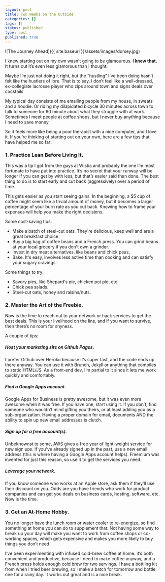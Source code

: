 ```yaml
---
layout: post
title: Two Weeks on the Outside
categories: []
tags: []
status: published
type: post
published: true
---
```

![The Journey Ahead]({{ site.baseurl }}/assets/images/dorsey.jpg)

I knew starting out on my own wasn’t going to be glamourous. **I knew that.** It turns out it’s even less glamorous than I thought.

Maybe I’m just not doing it right, but the “hustling” I’ve been doing hasn’t felt like the hustlers of lore. That is to say, I don’t feel like a well-dressed, ex-collegiate lacrosse player who zips around town and signs deals over cocktails.

My typical day consists of me emailing people from my house, in sweats and a hoodie. Or riding my dilapidated bicycle 30 minutes across town to talk to someone for 60 minute about what they struggle with at work. Sometimes I meet people at coffee shops, but I never buy anything because I need to save money.

So it feels more like being a poor therapist with a nice computer, and I love it. If you’re thinking of starting out on your own, here are a few tips that have helped me so far:

### 1. Practice Lean Before Living It.

This was a tip I got from the guys at Wistia and probably the one I’m most fortunate to have put into practice. It’s no secret that your runway will be longer if you can get by with less, but that’s easier said than done. The best thing to do is to start early and cut back (aggressively) over a period of time.

This gets easier as you start seeing gains. In the beginning, a $5 cup of coffee might seem like a trivial amount of money, but it becomes a larger percentage of your burn rate as you cut back. Knowing how to frame your expenses will help you make the right decisions.

Some cost-saving tips:

* Make a batch of steel-cut oats. They're delicious, keep well and are a great breakfast choice.
* Buy a big bag of coffee beans and a French press. You can grind beans at your local grocery if you don't own a grinder.
* Invest in dry meat alternatives, like beans and chick peas.
* Bake. It's easy, involves less active time than cooking and can satisfy your sugary cravings.

Some things to try:

* Savory pies, like Shepard's pie, chicken pot pie, etc.
* Chick pea salads.
* Steel-cut oats, honey and raisins/nuts.

### 2. Master the Art of the Freebie.

Now is the time to reach out to your network or hack services to get the best deals. This is your livelihood on the line, and if you want to survive, then there’s no room for shyness.

A couple of tips:

##### Host your marketing site on Github Pages.

I prefer Github over Heroku because it’s super fast, and the code ends up there anyway. You can use it with Brunch, Jekyll or anything that compiles to static HTML/JS. As a front-end dev, I’m partial to it since it lets me work quickly and comfortably.

##### Find a Google Apps account.

Google Apps for Business is pretty awesome, but it was even more awesome when it was free. If you have one, start using it. If you don’t, find someone who wouldn’t mind gifting you theirs, or at least adding you as a sub-organization. Having a proper domain for email, documents AND the ability to spin up new email addresses is clutch.

##### Sign up for a free account(s).

Unbeknownst to some, AWS gives a free year of light-weight service for new sign ups. If you've already signed up in the past, use a new email address (this is where having a Google Apps account helps). Freemium was invented for just this reason, so use it to get the services you need.

##### Leverage your network.

If you know someone who works at an Apple store, ask them if they’ll use their discount on you. Odds are you have friends who work for product companies and can get you deals on business cards, hosting, software, etc. Now is the time.

### 3. Get an At-Home Hobby.

You no longer have the lunch room or water cooler to re-energize, so find something at home you can do to supplement that. Not having some way to break up your day will make you want to work from coffee shops or co-working spaces, which gets expensive and makes you more likely to buy things you don’t need.

I’ve been experimenting with infused cold-brew coffee at home. It’s both convenient and productive, because I need to make coffee anyway, and a French press holds enough cold brew for two servings. I have a bottling kit from when I tried beer brewing, so I make a batch for tomorrow and bottle one for a rainy day. It works out great and is a nice break.
